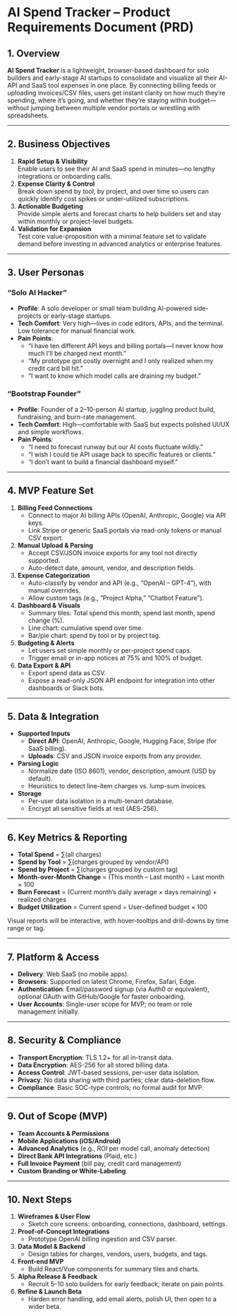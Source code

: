 # AI Spend Tracker – Product Requirements Document (PRD)

## 1. Overview

**AI Spend Tracker** is a lightweight, browser-based dashboard for solo builders and early-stage AI startups to consolidate and visualize all their AI-API and SaaS tool expenses in one place. By connecting billing feeds or uploading invoices/CSV files, users get instant clarity on how much they’re spending, where it’s going, and whether they’re staying within budget—without jumping between multiple vendor portals or wrestling with spreadsheets.

---

## 2. Business Objectives

1. **Rapid Setup & Visibility**  
   Enable users to see their AI and SaaS spend in minutes—no lengthy integrations or onboarding calls.
2. **Expense Clarity & Control**  
   Break down spend by tool, by project, and over time so users can quickly identify cost spikes or under-utilized subscriptions.
3. **Actionable Budgeting**  
   Provide simple alerts and forecast charts to help builders set and stay within monthly or project-level budgets.
4. **Validation for Expansion**  
   Test core value-proposition with a minimal feature set to validate demand before investing in advanced analytics or enterprise features.

---

## 3. User Personas

### “Solo AI Hacker”

- **Profile**: A solo developer or small team building AI-powered side-projects or early-stage startups.
- **Tech Comfort**: Very high—lives in code editors, APIs, and the terminal. Low tolerance for manual financial work.
- **Pain Points**:
  - “I have ten different API keys and billing portals—I never know how much I’ll be charged next month.”
  - “My prototype got costly overnight and I only realized when my credit card bill hit.”
  - “I want to know which model calls are draining my budget.”

### “Bootstrap Founder”

- **Profile**: Founder of a 2–10-person AI startup, juggling product build, fundraising, and burn-rate management.
- **Tech Comfort**: High—comfortable with SaaS but expects polished UI/UX and simple workflows.
- **Pain Points**:
  - “I need to forecast runway but our AI costs fluctuate wildly.”
  - “I wish I could tie API usage back to specific features or clients.”
  - “I don’t want to build a financial dashboard myself.”

---

## 4. MVP Feature Set

1. **Billing Feed Connections**
   - Connect to major AI billing APIs (OpenAI, Anthropic, Google) via API keys.
   - Link Stripe or generic SaaS portals via read-only tokens or manual CSV export.
2. **Manual Upload & Parsing**
   - Accept CSV/JSON invoice exports for any tool not directly supported.
   - Auto-detect date, amount, vendor, and description fields.
3. **Expense Categorization**
   - Auto-classify by vendor and API (e.g., “OpenAI – GPT-4”), with manual overrides.
   - Allow custom tags (e.g., “Project Alpha,” “Chatbot Feature”).
4. **Dashboard & Visuals**
   - Summary tiles: Total spend this month, spend last month, spend change (%).
   - Line chart: cumulative spend over time.
   - Bar/pie chart: spend by tool or by project tag.
5. **Budgeting & Alerts**
   - Let users set simple monthly or per-project spend caps.
   - Trigger email or in-app notices at 75% and 100% of budget.
6. **Data Export & API**
   - Export spend data as CSV.
   - Expose a read-only JSON API endpoint for integration into other dashboards or Slack bots.

---

## 5. Data & Integration

- **Supported Inputs**
  - **Direct API**: OpenAI, Anthropic, Google, Hugging Face, Stripe (for SaaS billing).
  - **Uploads**: CSV and JSON invoice exports from any provider.
- **Parsing Logic**
  - Normalize date (ISO 8601), vendor, description, amount (USD by default).
  - Heuristics to detect line-item charges vs. lump-sum invoices.
- **Storage**
  - Per-user data isolation in a multi-tenant database.
  - Encrypt all sensitive fields at rest (AES-256).

---

## 6. Key Metrics & Reporting

- **Total Spend** = ∑(all charges)
- **Spend by Tool** = ∑(charges grouped by vendor/API)
- **Spend by Project** = ∑(charges grouped by custom tag)
- **Month-over-Month Change** = (This month – Last month) ÷ Last month × 100
- **Burn Forecast** = (Current month’s daily average × days remaining) + realized charges
- **Budget Utilization** = Current spend ÷ User-defined budget × 100

Visual reports will be interactive, with hover-tooltips and drill-downs by time range or tag.

---

## 7. Platform & Access

- **Delivery**: Web SaaS (no mobile apps).
- **Browsers**: Supported on latest Chrome, Firefox, Safari, Edge.
- **Authentication**: Email/password signup (via Auth0 or equivalent), optional OAuth with GitHub/Google for faster onboarding.
- **User Accounts**: Single-user scope for MVP; no team or role management initially.

---

## 8. Security & Compliance

- **Transport Encryption**: TLS 1.2+ for all in-transit data.
- **Data Encryption**: AES-256 for all stored billing data.
- **Access Control**: JWT-based sessions, per-user data isolation.
- **Privacy**: No data sharing with third parties; clear data-deletion flow.
- **Compliance**: Basic SOC-type controls; no formal audit for MVP.

---

## 9. Out of Scope (MVP)

- **Team Accounts & Permissions**
- **Mobile Applications (iOS/Android)**
- **Advanced Analytics** (e.g., ROI per model call, anomaly detection)
- **Direct Bank API Integrations** (Plaid, etc.)
- **Full Invoice Payment** (bill pay, credit card management)
- **Custom Branding or White-Labeling**

---

## 10. Next Steps

1. **Wireframes & User Flow**
   - Sketch core screens: onboarding, connections, dashboard, settings.
2. **Proof-of-Concept Integrations**
   - Prototype OpenAI billing ingestion and CSV parser.
3. **Data Model & Backend**
   - Design tables for charges, vendors, users, budgets, and tags.
4. **Front-end MVP**
   - Build React/Vue components for summary tiles and charts.
5. **Alpha Release & Feedback**
   - Recruit 5–10 solo builders for early feedback; iterate on pain points.
6. **Refine & Launch Beta**
   - Harden error handling, add email alerts, polish UI, then open to a wider beta.

